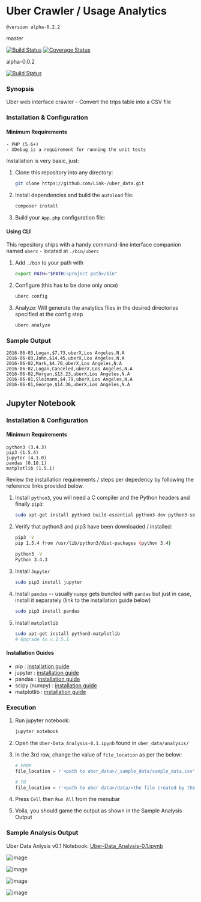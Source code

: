 # Uber Crawler / Usage Analytics

    @version alpha-0.2.2
    
master

[![Build Status](https://travis-ci.org/Link-/uber_data.svg?branch=master)](https://travis-ci.org/Link-/uber_data)
[![Coverage Status](https://coveralls.io/repos/github/Link-/uber_data/badge.svg?branch=master)](https://coveralls.io/github/Link-/uber_data?branch=master)

alpha-0.0.2

[![Build Status](https://travis-ci.org/Link-/uber_data.svg?branch=alpha-0.2.2)](https://travis-ci.org/Link-/uber_data)

### Synopsis

Uber web interface crawler - Convert the trips table into a CSV file

### Installation & Configuration

#### Minimum Requirements

  ```
  - PHP (5.6+)
  - XDebug is a requirement for running the unit tests
  ```

Installation is very basic, just:

1. Clone this repository into any directory:

    ```sh
    git clone https://github.com/Link-/uber_data.git
    ```

2. Install dependencies and build the `autoload` file:

    ```sh
    composer install
    ```

3. Build your `App.php` configuration file:

#### Using CLI

This repository ships with a handy command-line interface companion named `uberc` - located at `./bin/uberc`

1. Add `./bin` to your path with

    ```sh
    export PATH="$PATH:<project path>/bin"
    ```

2. Configure (this has to be done only once)

    ```sh
    uberc config
    ```

3. Analyze: Will generate the analytics files in the desired directories specified at the config step

    ```sh
    uberc analyze
    ```

### Sample Output

  ```text
  2016-06-03,Logan,$7.73,uberX,Los Angeles,N.A
  2016-06-03,John,$14.45,uberX,Los Angeles,N.A
  2016-06-02,Mark,$4.70,uberX,Los Angeles,N.A
  2016-06-02,Logan,Canceled,uberX,Los Angeles,N.A
  2016-06-02,Morgan,$13.23,uberX,Los Angeles,N.A
  2016-06-01,Sleimann,$4.79,uberX,Los Angeles,N.A
  2016-06-01,George,$14.36,uberX,Los Angeles,N.A
  ```

## Jupyter Notebook

### Installation & Configuration

#### Minimum Requirements

  ```
  python3 (3.4.3)
  pip3 (1.5.4)
  jupyter (4.1.0)
  pandas (0.18.1)
  matplotlib (1.5.1)
  ```

Review the installation requirements / steps per depedency by following the reference links provided below.        

1. Install `python3`, you will need a C compiler and the Python headers and finally `pip3`:

    ```sh
    sudo apt-get install python3 build-essential python3-dev python3-setuptools python3-pip
    ```

2. Verify that python3 and pip3 have been downloaded / installed:

    ```sh
    pip3 -V
    pip 1.5.4 from /usr/lib/python3/dist-packages (python 3.4)
        
    python3 -V
    Python 3.4.3
    ```
        
3. Install `Jupyter`

    ```sh
    sudo pip3 install jupyter
    ```
        
4. Install `pandas` -- usually `numpy` gets bundled with `pandas` but just in case, install it separately (link to the installation guide below)

    ```sh
    sudo pip3 install pandas
    ```

5. Install `matplotlib`

    ```sh
    sudo apt-get install python3-matplotlib
    # Upgrade to v.1.5.1
    ```


#### Installation Guides

- pip : [installation guide](https://pip.pypa.io/en/stable/installing/)
- jupyter : [installation guide](http://jupyter.readthedocs.io/en/latest/install.html)
- pandas : [installation guide](http://pandas.pydata.org/pandas-docs/stable/install.html)
- scipy (numpy) : [installation guide](http://scipy.org/install.html)
- matplotlib : [installation guide](http://matplotlib.org/users/installing.html)


### Execution

1. Run jupyter notebook:

    ```sh
    jupyter notebook
    ```

2. Open the `Uber-Data_Analysis-0.1.ipynb` found in `uber_data/analysis/`

3. In the 3rd row, change the value of `file_location` as per the below:

    ```python
    # FROM
    file_location = r'<path to uber_data>/_sample_data/sample_data.csv'
    
    # TO
    file_location = r'<path to uber data>/data/<the file created by the crawler>.csv'
    ```

4. Press `Cell` then `Run All` from the menubar

5. Voila, you should game the output as shown in the Sample Analysis Output


### Sample Analysis Output

Uber Data Anlysis v0.1 Notebook: [Uber-Data_Analysis-0.1.ipynb](https://github.com/Link-/uber_data/blob/master/analysis/Uber-Data_Analysis-0.1.ipynb)

![image](http://i.imgur.com/cTX3zts.png)

![image](http://i.imgur.com/J0enKnm.png)

![image](http://i.imgur.com/oUhMYtP.png)

![image](http://i.imgur.com/n3qeMc3.png)
